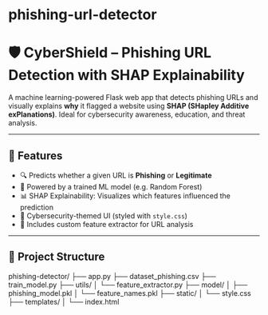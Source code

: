 # phishing-url-detector
# 🛡️ CyberShield – Phishing URL Detection with SHAP Explainability

A machine learning-powered Flask web app that detects phishing URLs and visually explains **why** it flagged a website using **SHAP (SHapley Additive exPlanations)**. Ideal for cybersecurity awareness, education, and threat analysis.

---

## 🚀 Features

- 🔍 Predicts whether a given URL is **Phishing** or **Legitimate**
- 🧠 Powered by a trained ML model (e.g. Random Forest)
- 📊 SHAP Explainability: Visualizes which features influenced the prediction
- 🎨 Cybersecurity-themed UI (styled with `style.css`)
- 🧪 Includes custom feature extractor for URL analysis

---

## 📁 Project Structure
phishing-detector/ 
├── app.py
├── dataset_phishing.csv 
├── train_model.py 
├── utils/ │ 
           └── feature_extractor.py
├── model/ │ 
           ├── phishing_model.pkl 
           │ └── feature_names.pkl 
├── static/ 
 │ └── style.css 
 ├── templates/ 
            │ └── index.html 

